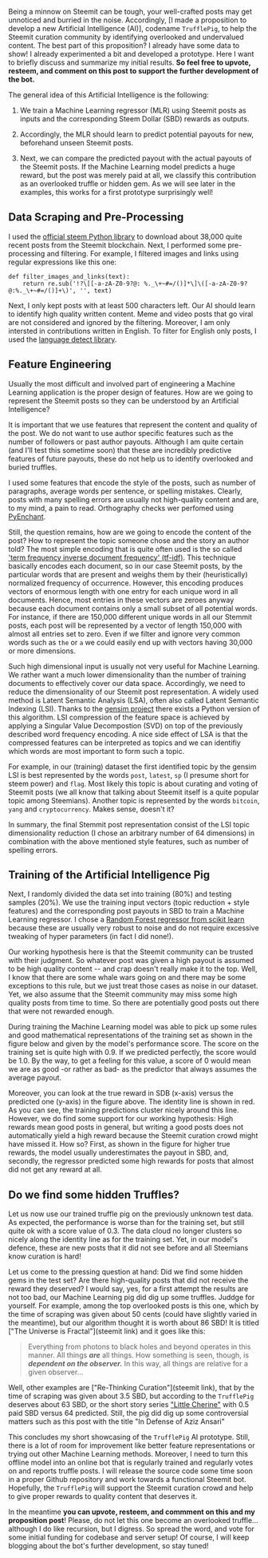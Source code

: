 Being a minnow on Steemit can be tough, your well-crafted posts may get unnoticed and burried in the noise. Accordingly, [I made a proposition to develop a new Artificial Intelligence (AI)], codename `TrufflePig`, to help the Steemit curation community by identifying overlooked and undervalued content. The best part of this proposition? I already have some data to show! I already experimented a bit and developed a prototype. Here I want to briefly discuss and summarize my initial results. **So feel free to upvote, resteem, and comment on this post to support the further development of the bot.**

The general idea of this Artificial Intelligence is the following:

1. We train a Machine Learning regressor (MLR) using Steemit posts as inputs and the corresponding Steem Dollar (SBD) rewards as outputs.

2. Accordingly, the MLR should learn to predict potential payouts for new, beforehand unseen Steemit posts.

3. Next, we can compare the predicted payout with the actual payouts of the Steemit posts. If the Machine Learning model predicts a huge reward, but the post was merely paid at all, we classify this contribution as an overlooked truffle or hidden gem. As we will see later in the examples, this works for a first prototype surprisingly well!


## Data Scraping and Pre-Processing

I used the [official steem Python library](http://steem.readthedocs.io/en/latest/) to download about 38,000 quite recent posts from the Steemit blockchain. Next, I performed some pre-processing and filtering. For example, I filtered images and links using regular expressions like this one:

```
def filter_images_and_links(text):
    return re.sub('!?\[[-a-zA-Z0-9?@: %._\+~#=/()]*\]\([-a-zA-Z0-9?@:%._\+~#=/()]+\)', '', text)
```

Next, I only kept posts with at least 500 characters left. Our AI should learn to identify high quality written content. Meme and video posts that go viral are not considered and ignored by the filtering. Moreover, I am only intersted in contributions written in English. To filter for English only posts, I used the [language detect library](https://pypi.python.org/pypi/langdetect?).

## Feature Engineering

Usually the most difficult and involved part of engineering a Machine Learning application is the proper design of features. How are we going to represent the Steemit posts so they can be understood by an Artificial Intelligence?

It is important that we use features that represent the content and quality of the post. We do not want to use author specific features such as the number of followers or past author payouts. Although I am quite certain (and I'll test this sometime soon) that these are incredibly predictive features of future payouts, these do not help us to identify overlooked and buried truffles.

I used some features that encode the style of the posts, such as number of paragraphs, average words per sentence, or spelling mistakes. Clearly, posts with many spelling errors are usually not high-quality content and are, to my mind, a pain to read. Orthography checks wer perfomed using [PyEnchant](http://pythonhosted.org/pyenchant/).

Still, the question remains, how are we going to encode the content of the post? How to represent the topic someone chose and the story an author told? The most simple encoding that is quite often used is the so called ['term frequency inverse document frequency' (tf-idf)](https://en.wikipedia.org/wiki/Tf%E2%80%93idf). This technique basically encodes each document, so in our case Steemit posts, by the particular words that are present and weighs them by their (heuristically) normalized frequency of occurrence. However, this encoding produces vectors of enormous length with one entry for each unique word in all documents. Hence, most entries in these vectors are zeroes anyway because each document contains only a small subset of all potential words. For instance, if there are 150,000 different unique words in all our Stemmit posts, each post will be represented by a vector of length 150,000 with almost all entries set to zero. Even if we filter and ignore very common words such as `the` or `a` we could easily end up with vectors having 30,000 or more dimensions.

Such high dimensional input is usually not very useful for Machine Learning. We rather want a much lower dimensionality than the number of training documents to effectively cover our data space. Accordingly, we need to reduce the dimensionality of our Steemit post representation. A widely used method is Latent Semantic Analysis (LSA), often also called Latent Semantic Indexing (LSI). Thanks to the [gensim project](https://radimrehurek.com/gensim/) there exists a Python version of this algorithm. LSI compression of the feature space is achieved by applying a Singular Value Decompostion (SVD) on top of the previously described word frequency encoding. A nice side effect of LSA is that the compressed features can be interpreted as topics and we can identifiy which words are most important to form such a topic.

For example, in our (training) dataset the first identified topic by the gensim LSI is best represented by the words `post`, `latest`, `sp` (I presume short for steem power) and `flag`. Most likely this topic is about curating and voting of Steemit posts (we all know that talking about Steemit itself is a quite popular topic among Steemians). Another topic is represented by the words `bitcoin`, `yang` and `cryptocurrency`. Makes sense, doesn't it?

In summary, the final Stemmit post representation consist of the LSI topic dimensionality reduction (I chose an arbitrary number of 64 dimensions) in combination with the above mentioned style features, such as number of spelling errors.

## Training of the Artificial Intelligence Pig

Next, I randomly divided the data set into training (80%) and testing samples (20%). We use the training input vectors (topic reduction + style features) and the corresponding post payouts in SBD to train a Machine Learning regressor. I chose a [Random Forest regressor from scikit learn](http://scikit-learn.org/stable/modules/generated/sklearn.ensemble.RandomForestRegressor.html) because these are usually very robust to noise and do not require excessive tweaking of hyper parameters (in fact I did none!).

Our working hypothesis here is that the Steemit community can be trusted with their judgment. So whatever post was given a high payout is assumed to be high quality content -- and crap doesn't really make it to the top. Well, I know that there are some whale wars going on and there may be some exceptions to this rule, but we just treat those cases as noise in our dataset. Yet, we also assume that the Steemit community may miss some high quality posts from time to time. So there are potentially good posts out there that were not rewarded enough.

During training the Machine Learning model was able to pick up some rules and good mathematical representations of the training set as shown in the figure below and given by the model's performance score. The score on the training set is quite high with 0.9. If we predicted perfectly, the score would be 1.0. By the way, to get a feeling for this value, a score of 0 would mean we are as good -or rather as bad- as the predictor that always assumes the average payout.

Moreover, you can look at the true reward in SDB (x-axis) versus the predicted one (y-axis) in the figure above. The identity line is shown in red. As you can see, the training predictions cluster nicely around this line. However, we do find some support for our working hypothesis: High rewards mean good posts in general, but writing a good posts does not automatically yield a high reward because the Steemit curation crowd might have missed it. How so? First, as shown in the figure for higher true rewards, the model usually underestimates the payout in SBD, and, secondly, the regressor predicted some high rewards for posts that almost did not get any reward at all.

## Do we find some hidden Truffles?

Let us now use our trained truffle pig on the previously unknown test data. As expected, the performance is worse than for the training set, but still quite ok with a score value of 0.3. The data cloud no longer clusters so nicely along the identity line as for the training set. Yet, in our model's defence, these are new posts that it did not see before and all Steemians know curation is hard!

Let us come to the pressing question at hand: Did we find some hidden gems in the test set? Are there high-quality posts that did not receive the reward they deserved? I would say, yes, for a first attempt the results are not too bad, our Machine Learning pig did dig up some truffles. Juddge for yourself. For example, among the top overlooked posts is this one, which by the time of scraping was given about 50 cents (could have slightly varied in the meantime), but our algorithm thought it is worth about 86 SBD! It is titled ["The Universe is Fractal"](steemit link) and it goes like this:

> Everything from photons to black holes and beyond operates in this manner.  All things ***are*** all things.  How something is seen, though, is ***dependent on the observer.***  In this way, all things are relative for a given observer...

Well, other examples are ["Re-Thinking Curation"](steemit link), that by the time of scraping was given about 3.5 SBD, but according to the `TrufflePig` deserves about 63 SBD, or the short story series ["Little Cherine"](link) with 0.5 paid SBD versus 64 predicted. Still, the pig did dig up some controversial matters such as this post with the title "In Defense of Aziz Ansari"

This concludes my short showcasing of the `TrufflePig` AI prototype. Still, there is a lot of room for improvement like better feature representations or trying out other Machine Learning methods. Moreover, I need to turn this offline model into an online bot that is regularly trained and regularly votes on and reports truffle posts. I will release the source code some time soon in a proper Github repository and work towards a functional Steemit bot. Hopefully, the `TrufflePig` will support the Steemit curation crowd and help to give proper rewards to quality content that deserves it.

In the meantime **you can upvote, resteem, and commment on this and my proposition post**! Please, do not let this one become an overlooked truffle... although I do like recursion, but I digress. So spread the word, and vote for some initial funding for codebase and server setup! Of course, I will keep blogging about the bot's further development, so stay tuned!